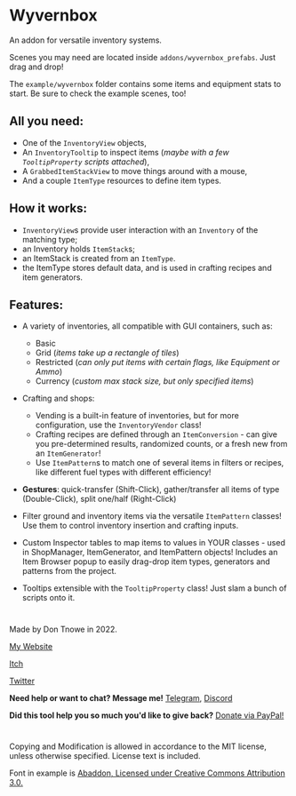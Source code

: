 # Wyvernbox

An addon for versatile inventory systems.

Scenes you may need are located inside `addons/wyvernbox_prefabs`. Just drag and drop!

The `example/wyvernbox` folder contains some items and equipment stats to start. Be sure to check the example scenes, too!

## All you need:

- One of the `InventoryView` objects,
- An `InventoryTooltip` to inspect items (*maybe with a few `TooltipProperty` scripts attached*),
- A `GrabbedItemStackView` to move things around with a mouse,
- And a couple `ItemType` resources to define item types.

## How it works:

- `InventoryView`s provide user interaction with an `Inventory` of the matching type;
- an Inventory holds `ItemStack`s;
- an ItemStack is created from an `ItemType`.
- the ItemType stores default data, and is used in crafting recipes and item generators.

## Features:

- A variety of inventories, all compatible with GUI containers, such as:
  - Basic
  - Grid (*items take up a rectangle of tiles*)
  - Restricted (*can only put items with certain flags, like Equipment or Ammo*)
  - Currency (*custom max stack size, but only specified items*)

- Crafting and shops:
  - Vending is a built-in feature of inventories, but for more configuration, use the `InventoryVendor` class!
  - Crafting recipes are defined through an `ItemConversion` - can give you pre-determined results, randomized counts, or a fresh new from an `ItemGenerator`!
  - Use `ItemPattern`s to match one of several items in filters or recipes, like different fuel types with different efficiency!

- **Gestures**: quick-transfer (Shift-Click), gather/transfer all items of type (Double-Click), split one/half (Right-Click)
- Filter ground and inventory items via the versatile `ItemPattern` classes! Use them to control inventory insertion and crafting inputs.
- Custom Inspector tables to map items to values in YOUR classes - used in ShopManager, ItemGenerator, and ItemPattern objects! Includes an Item Browser popup to easily drag-drop item types, generators and patterns from the project.
- Tooltips extensible with the `TooltipProperty` class! Just slam a bunch of scripts onto it.

#
Made by Don Tnowe in 2022.

[My Website](https://redbladegames.netlify.app)

[Itch](https://don-tnowe.itch.io)

[Twitter](https://twitter.com/don_tnowe)

**Need help or want to chat? Message me!** [Telegram](https://t.me/don_tnowe), [Discord](https://discord.com/channels/@me/726139164566880426)

**Did this tool help you so much you'd like to give back?** [Donate via PayPal!](https://redbladegames.netlify.app/tip/index.html)

#

Copying and Modification is allowed in accordance to the MIT license, unless otherwise specified. License text is included.

Font in example is [Abaddon, Licensed under Creative Commons Attribution 3.0.](https://caffinate.itch.io/abaddon)

